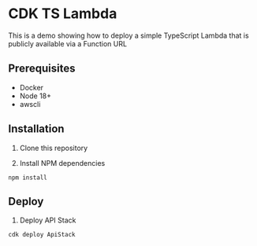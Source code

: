 # CDK TS Lambda

This is a demo showing how to deploy a simple TypeScript Lambda that is publicly available via a Function URL

## Prerequisites

- Docker
- Node 18+
- awscli


## Installation

1. Clone this repository

2. Install NPM dependencies

`npm install`


## Deploy

1. Deploy API Stack

`cdk deploy ApiStack`

